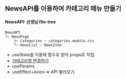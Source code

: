 ## NewsAPI를 이용하여 카테고리 메뉴 만들기

#### NewsAPI: 선생님 file-tree

```
NewsAPI
└─ NewsPage
    ├─ Categories ─ categories.module.css
    └─ NewsList ─ NewsItem
```

- useState를 이용해 함수로 받아 props로 작업.
- [카테고리명 변경하기](https://newsapi.org/docs/endpoints/top-headlines)
- useParams
- useEffect+axios => API 불러오기
